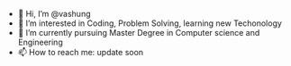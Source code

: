 - 👋 Hi, I’m @vashung
- 👀 I’m interested in Coding, Problem Solving, learning new Techonology
- 🌱 I’m currently pursuing Master Degree in Computer science and Engineering
- 📫 How to reach me: update soon

<!---
vashung/vashung is a ✨ special ✨ repository because its `README.md` (this file) appears on your GitHub profile.
You can click the Preview link to take a look at your changes.
--->
